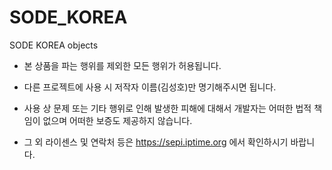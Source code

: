 # SODE_KOREA
SODE KOREA objects

- 본 상품을 파는 행위를 제외한 모든 행위가 허용됩니다.
- 다른 프로젝트에 사용 시 저작자 이름(김성호)만 명기해주시면 됩니다.
- 사용 상 문제 또는 기타 행위로 인해 발생한 피해에 대해서 개발자는 어떠한 법적 책임이 없으며 어떠한 보증도 제공하지 않습니다.

- 그 외 라이센스 및 연락처 등은 https://sepi.iptime.org 에서 확인하시기 바랍니다.
